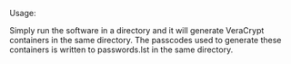Usage:  

Simply run the software in a directory and it will generate VeraCrypt containers in the same directory. The passcodes used to generate these containers is written to passwords.lst in the same directory.
